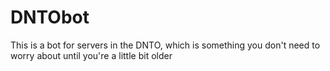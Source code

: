 # DNTObot
This is a bot for servers in the DNTO, which is something you don't need to worry about until you're a little bit older

